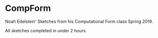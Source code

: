 # CompForm
Noah Edelstein' Sketches from his Computational Form class Spring 2019.

All sketches completed in under 2 hours.

